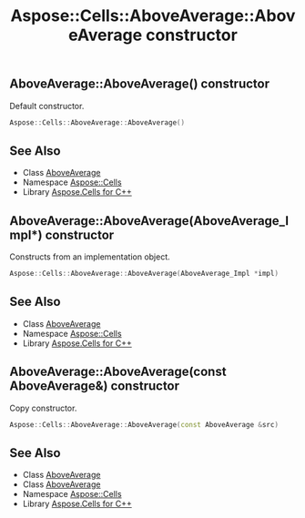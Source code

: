 ﻿---
title: Aspose::Cells::AboveAverage::AboveAverage constructor
linktitle: AboveAverage
second_title: Aspose.Cells for C++ API Reference
description: 'Aspose::Cells::AboveAverage::AboveAverage constructor. Default constructor in C++.'
type: docs
weight: 100
url: /cpp/aspose.cells/aboveaverage/aboveaverage/
---
## AboveAverage::AboveAverage() constructor


Default constructor.

```cpp
Aspose::Cells::AboveAverage::AboveAverage()
```

## See Also

* Class [AboveAverage](../)
* Namespace [Aspose::Cells](../../)
* Library [Aspose.Cells for C++](../../../)
## AboveAverage::AboveAverage(AboveAverage_Impl*) constructor


Constructs from an implementation object.

```cpp
Aspose::Cells::AboveAverage::AboveAverage(AboveAverage_Impl *impl)
```

## See Also

* Class [AboveAverage](../)
* Namespace [Aspose::Cells](../../)
* Library [Aspose.Cells for C++](../../../)
## AboveAverage::AboveAverage(const AboveAverage\&) constructor


Copy constructor.

```cpp
Aspose::Cells::AboveAverage::AboveAverage(const AboveAverage &src)
```

## See Also

* Class [AboveAverage](../)
* Class [AboveAverage](../)
* Namespace [Aspose::Cells](../../)
* Library [Aspose.Cells for C++](../../../)
